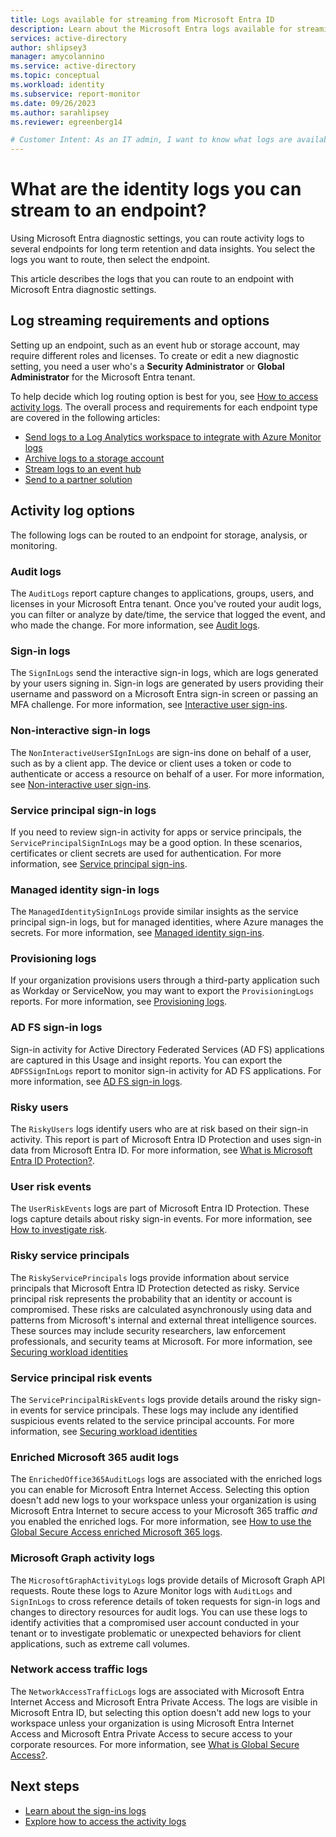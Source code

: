 ```yaml
---
title: Logs available for streaming from Microsoft Entra ID
description: Learn about the Microsoft Entra logs available for streaming to an endpoint for storage, analysis, or monitoring.
services: active-directory
author: shlipsey3
manager: amycolannino
ms.service: active-directory
ms.topic: conceptual
ms.workload: identity
ms.subservice: report-monitor
ms.date: 09/26/2023
ms.author: sarahlipsey
ms.reviewer: egreenberg14

# Customer Intent: As an IT admin, I want to know what logs are available for streaming to an endpoint from Microsoft Entra ID so that I can choose the best option for my organization.
---
```


# What are the identity logs you can stream to an endpoint?

Using Microsoft Entra diagnostic settings, you can route activity logs to several endpoints for long term retention and data insights. You select the logs you want to route, then select the endpoint.

This article describes the logs that you can route to an endpoint with Microsoft Entra diagnostic settings.

## Log streaming requirements and options

Setting up an endpoint, such as an event hub or storage account, may require different roles and licenses. To create or edit a new diagnostic setting, you need a user who's a **Security Administrator** or **Global Administrator** for the Microsoft Entra tenant.

To help decide which log routing option is best for you, see [How to access activity logs](howto-access-activity-logs.md). The overall process and requirements for each endpoint type are covered in the following articles: 

- [Send logs to a Log Analytics workspace to integrate with Azure Monitor logs](howto-integrate-activity-logs-with-azure-monitor-logs.md)
- [Archive logs to a storage account](howto-archive-logs-to-storage-account.md)
- [Stream logs to an event hub](howto-stream-logs-to-event-hub.md)
- [Send to a partner solution](../../partner-solutions/overview.md)

## Activity log options

The following logs can be routed to an endpoint for storage, analysis, or monitoring.

### Audit logs

The `AuditLogs` report capture changes to applications, groups, users, and licenses in your Microsoft Entra tenant. Once you've routed your audit logs, you can filter or analyze by date/time, the service that logged the event, and who made the change. For more information, see [Audit logs](concept-audit-logs.md).

### Sign-in logs

The `SignInLogs` send the interactive sign-in logs, which are logs generated by your users signing in. Sign-in logs are generated by users providing their username and password on a Microsoft Entra sign-in screen or passing an MFA challenge. For more information, see [Interactive user sign-ins](concept-all-sign-ins.md#interactive-user-sign-ins).

### Non-interactive sign-in logs

The `NonInteractiveUserSIgnInLogs` are sign-ins done on behalf of a user, such as by a client app. The device or client uses a token or code to authenticate or access a resource on behalf of a user. For more information, see [Non-interactive user sign-ins](concept-all-sign-ins.md#non-interactive-user-sign-ins).

### Service principal sign-in logs

If you need to review sign-in activity for apps or service principals, the `ServicePrincipalSignInLogs` may be a good option. In these scenarios, certificates or client secrets are used for authentication. For more information, see [Service principal sign-ins](concept-all-sign-ins.md#service-principal-sign-ins).

### Managed identity sign-in logs

The `ManagedIdentitySignInLogs` provide similar insights as the service principal sign-in logs, but for managed identities, where Azure manages the secrets. For more information, see [Managed identity sign-ins](concept-all-sign-ins.md#managed-identity-for-azure-resources-sign-ins).

### Provisioning logs

If your organization provisions users through a third-party application such as Workday or ServiceNow, you may want to export the `ProvisioningLogs` reports. For more information, see [Provisioning logs](concept-provisioning-logs.md).

### AD FS sign-in logs

Sign-in activity for Active Directory Federated Services (AD FS) applications are captured in this Usage and insight reports. You can export the `ADFSSignInLogs` report to monitor sign-in activity for AD FS applications. For more information, see [AD FS sign-in logs](concept-usage-insights-report.md#ad-fs-application-activity).

### Risky users

The `RiskyUsers` logs identify users who are at risk based on their sign-in activity. This report is part of Microsoft Entra ID Protection and uses sign-in data from Microsoft Entra ID. For more information, see [What is Microsoft Entra ID Protection?](../identity-protection/overview-identity-protection.md).

### User risk events

The `UserRiskEvents` logs are part of Microsoft Entra ID Protection. These logs capture details about risky sign-in events. For more information, see [How to investigate risk](../identity-protection/howto-identity-protection-investigate-risk.md#risky-sign-ins).

### Risky service principals

The `RiskyServicePrincipals` logs provide information about service principals that Microsoft Entra ID Protection detected as risky. Service principal risk represents the probability that an identity or account is compromised. These risks are calculated asynchronously using data and patterns from Microsoft's internal and external threat intelligence sources. These sources may include security researchers, law enforcement professionals, and security teams at Microsoft. For more information, see [Securing workload identities](../identity-protection/concept-workload-identity-risk.md)

### Service principal risk events

The `ServicePrincipalRiskEvents` logs provide details around the risky sign-in events for service principals. These logs may include any identified suspicious events related to the service principal accounts. For more information, see [Securing workload identities](../identity-protection/concept-workload-identity-risk.md)

### Enriched Microsoft 365 audit logs

The `EnrichedOffice365AuditLogs` logs are associated with the enriched logs you can enable for Microsoft Entra Internet Access. Selecting this option doesn't add new logs to your workspace unless your organization is using Microsoft Entra Internet to secure access to your Microsoft 365 traffic *and* you enabled the enriched logs. For more information, see [How to use the Global Secure Access enriched Microsoft 365 logs](../../global-secure-access/how-to-view-enriched-logs.md).

### Microsoft Graph activity logs

The `MicrosoftGraphActivityLogs` logs provide details of Microsoft Graph API requests. Route these logs to Azure Monitor logs with `AuditLogs​` and `SignInLogs​` to cross reference details of token requests for sign-in logs and changes to directory resources for audit logs. You can use these logs to identify activities that a compromised user account conducted in your tenant or to investigate problematic or unexpected behaviors for client applications, such as extreme call volumes.

### Network access traffic logs

The `NetworkAccessTrafficLogs` logs are associated with Microsoft Entra Internet Access and Microsoft Entra Private Access. The logs are visible in Microsoft Entra ID, but selecting this option doesn't add new logs to your workspace unless your organization is using Microsoft Entra Internet Access and Microsoft Entra Private Access to secure access to your corporate resources. For more information, see [What is Global Secure Access?](../../global-secure-access/overview-what-is-global-secure-access.md).

## Next steps

- [Learn about the sign-ins logs](concept-all-sign-ins.md)
- [Explore how to access the activity logs](howto-access-activity-logs.md)
